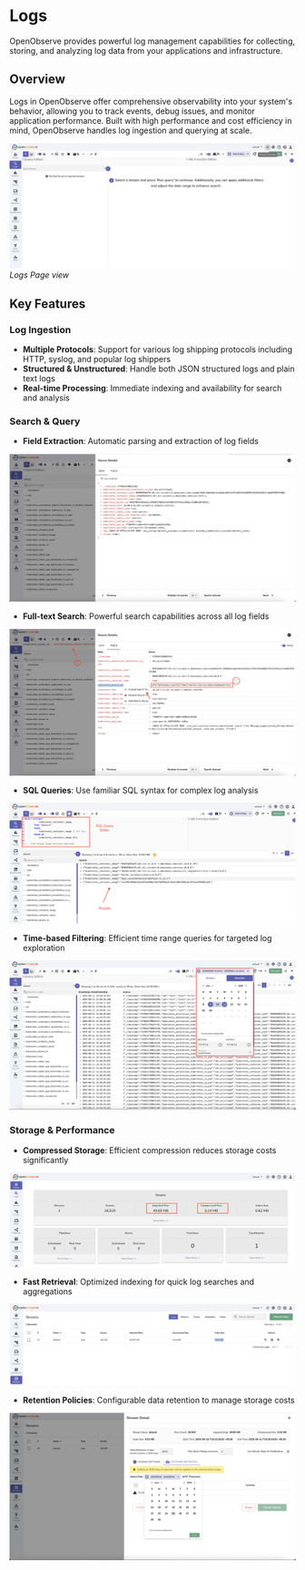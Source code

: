 # Logs

OpenObserve provides powerful log management capabilities for collecting, storing, and analyzing log data from your applications and infrastructure.

## Overview

Logs in OpenObserve offer comprehensive observability into your system's behavior, allowing you to track events, debug issues, and monitor application performance. Built with high performance and cost efficiency in mind, OpenObserve handles log ingestion and querying at scale.

![Logs Page](../images/features/logs-page.png)
*Logs Page view*

## Key Features

### Log Ingestion
- **Multiple Protocols**: Support for various log shipping protocols including HTTP, syslog, and popular log shippers
- **Structured & Unstructured**: Handle both JSON structured logs and plain text logs
- **Real-time Processing**: Immediate indexing and availability for search and analysis

### Search & Query

- **Field Extraction**: Automatic parsing and extraction of log fields

![Field Extraction](../images/features/log-feilds-detection.png)

- **Full-text Search**: Powerful search capabilities across all log fields

![Full-text Search](../images/features/full-text-search.png)

- **SQL Queries**: Use familiar SQL syntax for complex log analysis

![SQL Queries](../images/features/sql-based-log-search.png)

- **Time-based Filtering**: Efficient time range queries for targeted log exploration

![Time-based Filtering](../images/features/time-selection.png)

### Storage & Performance
- **Compressed Storage**: Efficient compression reduces storage costs significantly

![Compressed Storage](../images/features/data-compression.png)

- **Fast Retrieval**: Optimized indexing for quick log searches and aggregations

![Indexing](../images/features/index.png)

- **Retention Policies**: Configurable data retention to manage storage costs

![Retention Policies](../images/features/data-retention.png)

